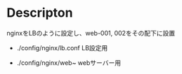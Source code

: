 # Descripton

nginxをLBのように設定し、web-001, 002をその配下に設置

* ./config/nginx/lb.conf
  LB設定用

* ./config/nginx/web~
  webサーバー用
